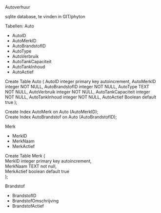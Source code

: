 Autoverhuur

sqlite database, te vinden in GIT/phyton

Tabellen:
Auto
- AutoID
- AutoMerkID
- AutoBrandstofID
- AutoType
- AutoVerbruik
- AutoTankCapaciteit
- AutoTankInhoud
- AutoActief

Create Table Auto  (
    AutoID integer primary key autoincrement,
    AutoMerkID integer NOT NULL, 
    AutoBrandstofID integer NOT NULL, 
    AutoType TEXT NOT NULL,
    AutoVerbruik integer NOT NULL,
    AutoTankCapaciteit integer NOT NULL, 
    AutoTankInhoud integer NOT NULL,
    AutoActief Boolean default true
); 

Create Index AutoMerk on Auto (AutoMerkID);   
Create Index AutoBrandstof on Auto (AutoBrandstofID);   

Merk
- MerkID
- MerkNaam
- MerkActief

Create Table Merk (   
    MerkID integer primary key autoincrement,    
    MerkNaam TEXT not null,    
    MerkActief boolean default true   
 );    
  

Brandstof
- BrandstofID
- BrandstofOmschrijving
- BrandstofActief

